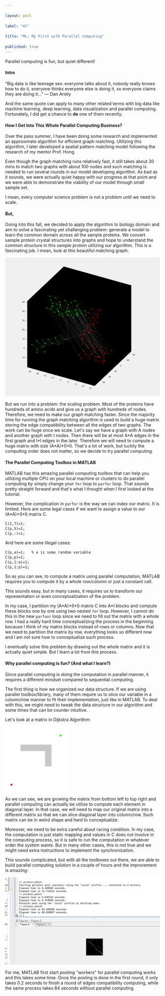 ```yaml
---

layout: post

label: "ml"

title: "ML: My First with Parallel Computing"

published: true
---
```


Parallel computing is fun, but quiet different!

#### Intro

“Big data is like teenage sex: everyone talks about it, nobody really knows how to do it, everyone thinks everyone else is doing it, so everyone claims they are doing it…” — Dan Ariely

And the same quote can apply to many other related terms with big data like machine learning, deep learning, data visualization and parallel computing. Fortunately, I did get a chance to **do** one of them recently. 

#### How I Get Into This Whole Parallel Computing Business?

Over the pass summer, I have been doing some research and implemented an approximate algorithm for efficient graph matching. Utilizing this algorithm, I later developed a spatial pattern matching model following the research of my mentor Prof. Hong.

Even though the graph matching runs relatively fast, it still takes about 30 mins to match two graphs with about 100 nodes and such matching is needed to run several rounds in our model developing algorithm. As bad as it sounds, we were actually quiet happy with our progress at that point and we were able to demonstrate the viability of our model through small sample set. 

I mean, every computer science problem is not a problem until we need to scale.

#### But,

Going into this fall, we decided to apply the algorithm to biology domain and aim to solve a fascinating yet challenging problem: generate a model to learn the common domain across all the sample proteins. We convert sample protein crystal structures into graphs and hope to understand the common structure in this sample protein utilizing our algorithm. This is a fascinating job. I mean, look at this beautiful matching graph:

![p-compute-1](https://raw.githubusercontent.com/WesleyyC/blog/gh-pages/images/p-compute-1.png)

But we run into a problem: the scaling problem. Most of the proteins have hundreds of amino acids and give us a graph with hundreds of nodes. Therefore, we need to make our graph matching faster. Since the majority time for running the graph matching algorithm is used to build a huge matrix storing the edge compatibility between all the edges of two graphs. The work can be huge once we scale. Let's say we have a graph with A nodes and another graph with I nodes. Then there will be at most A\*A edges in the first graph and I\*I edges in the later. Therefore we will need to compute a huge matrix with size (A\*A)\*(I\*I). That's a lot of work, but luckily the computing order does not matter, so we decide to try parallel computing.

#### The Parallel Computing Toolbox in MATLAB

MATLAB has this amazing parallel computing toolbox that can help you utilizing multiple CPU on your local machine or clusters to do parallel computing by simply change your `for` loop to `parfor` loop. That sounds pretty straight forward and that's what I thought when I first looked at the tutorial.

However, the complication in `parfor` is the way we can index our matrix. It is limited. Here are some legal cases if we want to assign a value to our (A\*A)\*(I\*I) matrix C.

```
C(2,7)=1;
C(p,5)=1;
C(p,:)=1;
```
And here are some illegal cases:

```
C(p,a)=1;	% a is some random variable
C(p,p)=1;
C(p,1:a)=1;
C(p,1:p)=1;

```
So as you can see, to compute a matrix using parallel computation, MATLAB requires you to compute it by a whole row/column or just a constant cell.

This sounds easy, but in many cases, it requires us to transform our representation or even conceptualization of the problem.

In my case, I partition my (A\*A)\*(I\*I) matrix C into A\*I blocks and compute these blocks one by one using two nested `for` loop. However, I cannot do this in the new `parfoor` loop since we need to fill out the matrix with a whole row. I had a really hard time conceptualizing the process in the beginning because I think of my matrix blocks instead of rows or columns. Now that we need to partition the matrix by row, everything looks so different now and I am not sure how to conceptualize such process.

I eventually solve this problem by drawing out the whole matrix and it is actually quiet simple. But I learn a lot from this process.

#### Why parallel computing is fun? (And what I learn?)

Since parallel computing is doing the computation in parallel manner, it requires a different mindset compared to sequential computing.

The first thing is how we organized our data structure. If we are using parallel toolbox/library, many of them require us to slice our variable in a column/row manner to fit their implementation, just like in MATLAB. To deal with this, we might need to tweak the data structure in our algorithm and some times that can be counter intuitive.

Let's look at a matrix in Dijkstra Algorithm:

![p-compute-3](https://raw.githubusercontent.com/WesleyyC/blog/gh-pages/images/p-compute-3.gif)

As we can see, we are growing the matrix from bottom left to top right and parallel computing can actually be utilize to compute each element in diagonal layer. In that case, we will need to map our original matrix into a different matrix so that we can slice diagonal layer into column/row. Such matrix can be in weird shape and hard to conceptualize.

Moreover, we need to be extra careful about racing condition. In my case, the computation is just static mapping and values in C does not involve in the computing process, so it is safe to run the computation in whatever order the system wants. But in many other cases, this is not true and we might need extra instructions to implement the synchronization.

This sounds complicated, but with all the toolboxes out there, we are able to build parallel computing solution in a couple of hours and the improvement is amazing:

![p-compute-2](https://raw.githubusercontent.com/WesleyyC/blog/gh-pages/images/p-compute-2.png)

For me, MATLAB first start pooling "workers" for parallel computing works and this takes some time. Once the pooling is done in the first round, it only takes 0.2 seconds to finish a round of edges compatibility computing, while the same process takes 84 seconds without parallel computing. 